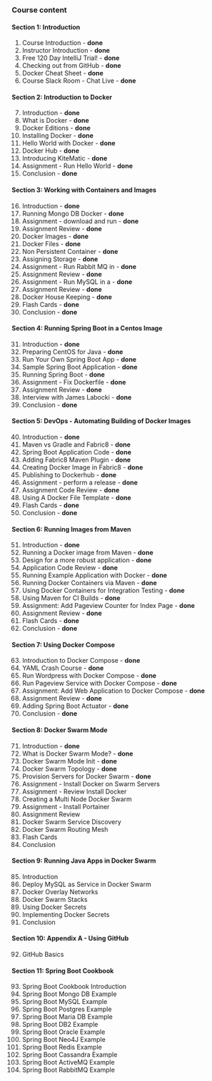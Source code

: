 ### Course content
#### Section 1: Introduction
1. Course Introduction - **done**
2. Instructor Introduction - **done**
3. Free 120 Day IntelliJ Trial! - **done**
4. Checking out from GitHub - **done**
5. Docker Cheat Sheet - **done**
6. Course Slack Room - Chat Live - **done**
#### Section 2: Introduction to Docker
7. Introduction - **done**
8. What is Docker - **done**
9. Docker Editions - **done**
10. Installing Docker - **done**
11. Hello World with Docker - **done**
12. Docker Hub - **done**
13. Introducing KiteMatic - **done**
14. Assignment - Run Hello World - **done**
15. Conclusion - **done**
#### Section 3: Working with Containers and Images
16. Introduction - **done**
17. Running Mongo DB Docker - **done**
18. Assignment - download and run - **done**
19. Assignment Review - **done**
20. Docker Images - **done**
21. Docker Files - **done**
22. Non Persistent Container - **done**
23. Assigning Storage - **done**
24. Assignment - Run Rabbit MQ in - **done**
25. Assignment Review - **done**
26. Assignment - Run MySQL in a - **done**
27. Assignment Review - **done**
28. Docker House Keeping - **done**
29. Flash Cards - **done**
30. Conclusion - **done**
#### Section 4: Running Spring Boot in a Centos Image
31. Introduction - **done**
32. Preparing CentOS for Java - **done**
33. Run Your Own Spring Boot App - **done**
34. Sample Spring Boot Application - **done**
35. Running Spring Boot - **done**
36. Assignment - Fix Dockerfile - **done**
37. Assignment Review - **done**
38. Interview with James Labocki - **done**
39. Conclusion - **done**
#### Section 5: DevOps - Automating Building of Docker Images
40. Introduction - **done**
41. Maven vs Gradle and Fabric8 - **done**
42. Spring Boot Application Code - **done**
43. Adding Fabric8 Maven Plugin - **done**
44. Creating Docker Image in Fabric8 - **done**
45. Publishing to Dockerhub - **done**
46. Assignment - perform a release - **done**
47. Assignment Code Review - **done**
48. Using A Docker File Template - **done**
49. Flash Cards - **done**
50. Conclusion - **done**
#### Section 6: Running Images from Maven
51. Introduction - **done**
52. Running a Docker image from Maven - **done**
53. Design for a more robust application - **done**
54. Application Code Review - **done**
55. Running Example Application with Docker - **done**
56. Running Docker Containers via Maven - **done**
57. Using Docker Containers for Integration Testing - **done**
58. Using Maven for CI Builds - **done**
59. Assignment: Add Pageview Counter for Index Page - **done**
60. Assignment Review - **done**
61. Flash Cards - **done**
62. Conclusion - **done**
#### Section 7: Using Docker Compose
63. Introduction to Docker Compose - **done**
64. YAML Crash Course - **done**
65. Run Wordpress with Docker Compose - **done**
66. Run Pageview Service with Docker Compose - **done**
67. Assignment: Add Web Application to Docker Compose - **done**
68. Assignment Review - **done**
69. Adding Spring Boot Actuator - **done**
70. Conclusion - **done**
#### Section 8: Docker Swarm Mode
71. Introduction - **done**
72. What is Docker Swarm Mode? - **done**
73. Docker Swarm Mode Init - **done**
74. Docker Swarm Topology - **done**
75. Provision Servers for Docker Swarm - **done**
76. Assignment - Install Docker on Swarm Servers
77. Assignment - Review Install Docker
78. Creating a Multi Node Docker Swarm
79. Assignment - Install Portainer
80. Assignment Review
81. Docker Swarm Service Discovery
82. Docker Swarm Routing Mesh
83. Flash Cards
84. Conclusion
#### Section 9: Running Java Apps in Docker Swarm
85. Introduction
86. Deploy MySQL as Service in Docker Swarm
87. Docker Overlay Networks
88. Docker Swarm Stacks
89. Using Docker Secrets
90. Implementing Docker Secrets
91. Conclusion
#### Section 10: Appendix A - Using GitHub
92. GitHub Basics
#### Section 11: Spring Boot Cookbook
93. Spring Boot Cookbook Introduction
94. Spring Boot Mongo DB Example
95. Spring Boot MySQL Example
96. Spring Boot Postgres Example
97. Spring Boot Maria DB Example
98. Spring Boot DB2 Example
99. Spring Boot Oracle Example
100. Spring Boot Neo4J Example
101. Spring Boot Redis Example
102. Spring Boot Cassandra Example
103. Spring Boot ActiveMQ Example
104. Spring Boot RabbitMQ Example